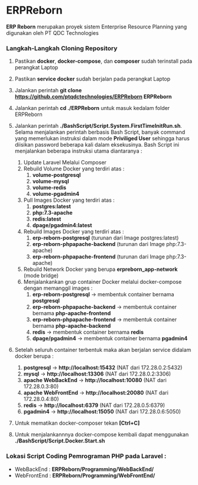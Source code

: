 # ERPReborn

**ERP Reborn** merupakan proyek sistem Enterprise Resource Planning yang digunakan oleh PT QDC Technologies

<h3>Langkah-Langkah Cloning Repository</h3>

1. Pastikan **docker**, **docker-compose**, dan **composer** sudah terinstall pada perangkat Laptop

2. Pastikan **service docker** sudah berjalan pada perangkat Laptop

3. Jalankan perintah **git clone https://github.com/ptqdctechnologies/ERPReborn ERPReborn**

4. Jalankan perintah **cd ./ERPReborn** untuk masuk kedalam folder ERPReborn

5. Jalankan perintah **./BashScript/Script.System.FirstTimeInitRun.sh**. Selama menjalankan perintah berbasis Bash Script, banyak command yang memerlukan instruksi dalam mode **Priviliged User** sehingga harus diisikan password beberapa kali dalam eksekusinya. Bash Script ini menjalankan beberapa instruksi utama diantaranya :
   1. Update Laravel Melalui Composer
   2. Rebuild Volume Docker yang terdiri atas :
      1. **volume-postgresql**
      2. **volume-mysql**
      3. **volume-redis**
      4. **volume-pgadmin4**
   3. Pull Images Docker yang terdiri atas :
      1. **postgres:latest**
      2. **php:7.3-apache**
      3. **redis:latest**
      4. **dpage/pgadmin4:latest**
   4. Rebuild Images Docker yang terdiri atas :
      1. **erp-reborn-postgresql** (turunan dari Image postgres:latest)
      2. **erp-reborn-phpapache-backend** (turunan dari Image php:7.3-apache)
      3. **erp-reborn-phpapache-frontend** (turunan dari Image php:7.3-apache)
   4. Rebuild Network Docker yang berupa **erpreborn_app-network** (mode bridge)
   3. Menjalankankan grup container Docker melalui docker-compose dengan memanggil images :
      1. **erp-reborn-postgresql** &rarr; membentuk container bernama **postgresql**
      2. **erp-reborn-phpapache-backend** &rarr; membentuk container bernama **php-apache-frontend**
      3. **erp-reborn-phpapache-frontend** &rarr; membentuk container bernama **php-apache-backend**
      4. **redis** &rarr; membentuk container bernama **redis**
      5. **dpage/pgadmin4** &rarr; membentuk container bernama **pgadmin4**
      
6. Setelah seluruh container terbentuk maka akan berjalan service didalam docker berupa :
   1. **postgresql** &rarr; **http://localhost:15432** (NAT dari 172.28.0.2:5432)
   2. **mysql** &rarr; **http://localhost:13306** (NAT dari 172.28.0.2:3306)
   3. **apache WebBackEnd** &rarr; **http://localhost:10080** (NAT dari 172.28.0.3:80)
   4. **apache WebFrontEnd** &rarr; **http://localhost:20080** (NAT dari 172.28.0.4:80)
   5. **redis** &rarr; **http://localhost:6379** (NAT dari 172.28.0.5:6379)
   6. **pgadmin4** &rarr; **http://localhost:15050** (NAT dari 172.28.0.6:5050)
   
7. Untuk mematikan docker-composer tekan **[Ctrl+C]**

8. Untuk menjalankannnya docker-compose kembali dapat menggunakan **./BashScript/Script.Docker.Start.sh**


<h3>Lokasi Script Coding Pemrograman PHP pada Laravel :</h3>

- WebBackEnd : **ERPReborn/Programming/WebBackEnd/**
- WebFrontEnd : **ERPReborn/Programming/WebFrontEnd/**
 
